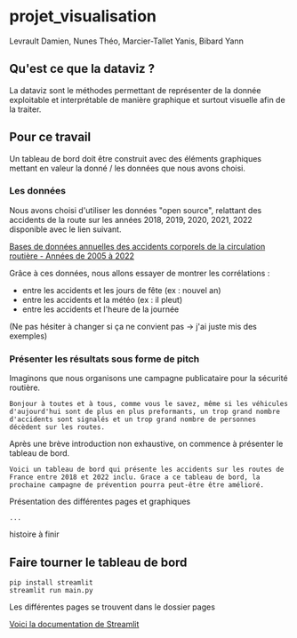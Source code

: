 # projet_visualisation

Levrault Damien, Nunes Théo, Marcier-Tallet Yanis, Bibard Yann

## Qu'est ce que la dataviz ?

La dataviz sont le méthodes permettant de représenter de la donnée exploitable et interprétable de manière graphique et surtout visuelle afin de la traiter.

## Pour ce travail

Un tableau de bord doit être construit avec des éléments graphiques mettant en valeur la donné / les données que nous avons choisi.

### Les données

Nous avons choisi d'utiliser les données "open source", relattant des accidents de la route sur les années 2018, 2019, 2020, 2021, 2022 disponible avec le lien suivant.

[Bases de données annuelles des accidents corporels de la circulation routière - Années de 2005 à 2022](https://www.data.gouv.fr/fr/datasets/bases-de-donnees-annuelles-des-accidents-corporels-de-la-circulation-routiere-annees-de-2005-a-2022/#/resources)

Grâce à ces données, nous allons essayer de montrer les corrélations :

- entre les accidents et les jours de fête (ex : nouvel an)
- entre les accidents et la météo (ex : il pleut)
- entre les accidents et l'heure de la journée

(Ne pas hésiter à changer si ça ne convient pas -> j'ai juste mis des exemples)

### Présenter les résultats sous forme de pitch

Imaginons que nous organisons une campagne publicataire pour la sécurité routière.

    Bonjour à toutes et à tous, comme vous le savez, même si les véhicules d'aujourd'hui sont de plus en plus preformants, un trop grand nombre d'accidents sont signalés et un trop grand nombre de personnes décèdent sur les routes.

Après une brève introduction non exhaustive, on commence à présenter le tableau de bord.

    Voici un tableau de bord qui présente les accidents sur les routes de France entre 2018 et 2022 inclu. Grace a ce tableau de bord, la prochaine campagne de prévention pourra peut-être être amélioré.

Présentation des différentes pages et graphiques

    ...

histoire à finir

## Faire tourner le tableau de bord

    pip install streamlit
    streamlit run main.py

Les différentes pages se trouvent dans le dossier pages

[Voici la documentation de Streamlit](https://docs.streamlit.io/)
